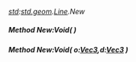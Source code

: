 _[std](../../modules/std/std-module.md):[std.geom](../../modules/std/std-geom.md).[Line<T>](../../modules/std/std-geom-line.md).New_
##### Method New:Void(  )
##### Method New:Void( o:[Vec3](../../modules/std/std-geom-vec3.md)<T>,d:[Vec3](../../modules/std/std-geom-vec3.md)<T> )
